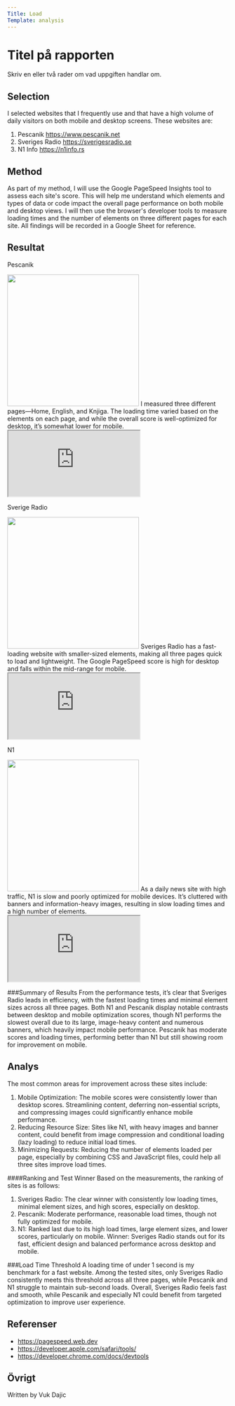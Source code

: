 ```yaml
---
Title: Load
Template: analysis
---
```


Titel på rapporten
=======================

Skriv en eller två rader om vad uppgiften handlar om.

Selection
-----------------------

I selected websites that I frequently use and that have a high volume of daily visitors on both mobile and desktop screens. These websites are: 
1. Pescanik <a href="https://www.pescanik.net">https://www.pescanik.net</a>
2. Sveriges Radio <a href="https://sverigesradio.se">https://sverigesradio.se</a>
3. N1 Info <a href="https://n1info.rs">https://n1info.rs</a>


Method
-----------------------

As part of my method, I will use the Google PageSpeed Insights tool to assess each site's score. This will help me understand which elements and types of data or code impact the overall page performance on both mobile and desktop views. I will then use the browser's developer tools to measure loading times and the number of elements on three different pages for each site. All findings will be recorded in a Google Sheet for reference.

Resultat
-----------------------

Pescanik

<img src="%assets_url%/img/pescanik.png" width="300" height="300" />
I measured three different pages—Home, English, and Knjiga. The loading time varied based on the elements on each page, and while the overall score is well-optimized for desktop, it’s somewhat lower for mobile.
<div class="sheet">
    <iframe src="https://docs.google.com/spreadsheets/d/e/2PACX-1vQzLcGGceYPkapSyYuI38LZxPCYpMpYdSL7GfW24TgoujU3b56e5AktAOwEl1pKYXkLCKb3ZryRU_Lo/pubhtml?gid=2042024564&amp;single=true&amp;widget=true&amp;headers=false"></iframe>
</div>

Sverige Radio

<img src="%assets_url%/img/sverigeradio.png" width="300" height="300" />
Sveriges Radio has a fast-loading website with smaller-sized elements, making all three pages quick to load and lightweight. The Google PageSpeed score is high for desktop and falls within the mid-range for mobile.
<div class="sheet">
    <iframe src="https://docs.google.com/spreadsheets/d/e/2PACX-1vQzLcGGceYPkapSyYuI38LZxPCYpMpYdSL7GfW24TgoujU3b56e5AktAOwEl1pKYXkLCKb3ZryRU_Lo/pubhtml?gid=1214139737&amp;single=true&amp;widget=true&amp;headers=false"></iframe>
</div>

N1

<img src="%assets_url%/img/n1.png" width="300" height="300" />
As a daily news site with high traffic, N1 is slow and poorly optimized for mobile devices. It’s cluttered with banners and information-heavy images, resulting in slow loading times and a high number of elements.

<div class="sheet">
    <iframe src="https://docs.google.com/spreadsheets/d/e/2PACX-1vQzLcGGceYPkapSyYuI38LZxPCYpMpYdSL7GfW24TgoujU3b56e5AktAOwEl1pKYXkLCKb3ZryRU_Lo/pubhtml?gid=1376371584&amp;single=true&amp;widget=true&amp;headers=false"></iframe>
</div>

###Summary of Results
From the performance tests, it’s clear that Sveriges Radio leads in efficiency, with the fastest loading times and minimal element sizes across all three pages. Both N1 and Pescanik display notable contrasts between desktop and mobile optimization scores, though N1 performs the slowest overall due to its large, image-heavy content and numerous banners, which heavily impact mobile performance. Pescanik has moderate scores and loading times, performing better than N1 but still showing room for improvement on mobile.

Analys
-----------------------

The most common areas for improvement across these sites include:

1. Mobile Optimization: The mobile scores were consistently lower than desktop scores. Streamlining content, deferring non-essential scripts, and compressing images could significantly enhance mobile performance.
2. Reducing Resource Size: Sites like N1, with heavy images and banner content, could benefit from image compression and conditional loading (lazy loading) to reduce initial load times.
3. Minimizing Requests: Reducing the number of elements loaded per page, especially by combining CSS and JavaScript files, could help all three sites improve load times.

####Ranking and Test Winner
Based on the measurements, the ranking of sites is as follows:

1. Sveriges Radio: The clear winner with consistently low loading times, minimal element sizes, and high scores, especially on desktop.
2. Pescanik: Moderate performance, reasonable load times, though not fully optimized for mobile.
3. N1: Ranked last due to its high load times, large element sizes, and lower scores, particularly on mobile.
Winner: Sveriges Radio stands out for its fast, efficient design and balanced performance across desktop and mobile.

###Load Time Threshold
A loading time of under 1 second is my benchmark for a fast website. Among the tested sites, only Sveriges Radio consistently meets this threshold across all three pages, while Pescanik and N1 struggle to maintain sub-second loads. Overall, Sveriges Radio feels fast and smooth, while Pescanik and especially N1 could benefit from targeted optimization to improve user experience.

Referenser
-----------------------

- https://pagespeed.web.dev
- https://developer.apple.com/safari/tools/
- https://developer.chrome.com/docs/devtools

Övrigt
-----------------------

Written by Vuk Dajic